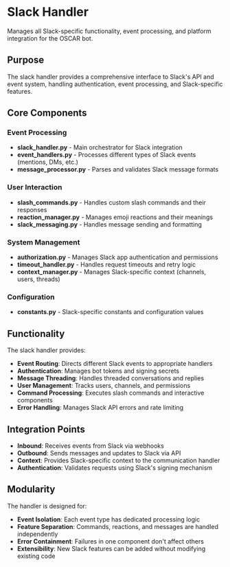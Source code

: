 # Slack Handler

Manages all Slack-specific functionality, event processing, and platform integration for the OSCAR bot.

## Purpose

The slack handler provides a comprehensive interface to Slack's API and event system, handling authentication, event processing, and Slack-specific features.

## Core Components

### Event Processing
- **slack_handler.py** - Main orchestrator for Slack integration
- **event_handlers.py** - Processes different types of Slack events (mentions, DMs, etc.)
- **message_processor.py** - Parses and validates Slack message formats

### User Interaction
- **slash_commands.py** - Handles custom slash commands and their responses
- **reaction_manager.py** - Manages emoji reactions and their meanings
- **slack_messaging.py** - Handles message sending and formatting

### System Management
- **authorization.py** - Manages Slack app authentication and permissions
- **timeout_handler.py** - Handles request timeouts and retry logic
- **context_manager.py** - Manages Slack-specific context (channels, users, threads)

### Configuration
- **constants.py** - Slack-specific constants and configuration values

## Functionality

The slack handler provides:

- **Event Routing**: Directs different Slack events to appropriate handlers
- **Authentication**: Manages bot tokens and signing secrets
- **Message Threading**: Handles threaded conversations and replies
- **User Management**: Tracks users, channels, and permissions
- **Command Processing**: Executes slash commands and interactive components
- **Error Handling**: Manages Slack API errors and rate limiting

## Integration Points

- **Inbound**: Receives events from Slack via webhooks
- **Outbound**: Sends messages and updates to Slack via API
- **Context**: Provides Slack-specific context to the communication handler
- **Authentication**: Validates requests using Slack's signing mechanism

## Modularity

The handler is designed for:
- **Event Isolation**: Each event type has dedicated processing logic
- **Feature Separation**: Commands, reactions, and messages are handled independently
- **Error Containment**: Failures in one component don't affect others
- **Extensibility**: New Slack features can be added without modifying existing code